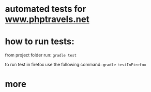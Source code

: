 # automated tests for www.phptravels.net

# how to run tests:

from project folder run: ```gradle test```

to run test in firefox use the following command: ```gradle testInFirefox```

# more
